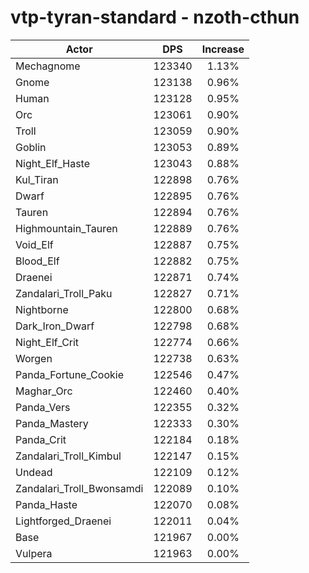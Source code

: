 # vtp-tyran-standard - nzoth-cthun
| Actor | DPS | Increase |
|---|:---:|:---:|
|Mechagnome|123340|1.13%|
|Gnome|123138|0.96%|
|Human|123128|0.95%|
|Orc|123061|0.90%|
|Troll|123059|0.90%|
|Goblin|123053|0.89%|
|Night_Elf_Haste|123043|0.88%|
|Kul_Tiran|122898|0.76%|
|Dwarf|122895|0.76%|
|Tauren|122894|0.76%|
|Highmountain_Tauren|122889|0.76%|
|Void_Elf|122887|0.75%|
|Blood_Elf|122882|0.75%|
|Draenei|122871|0.74%|
|Zandalari_Troll_Paku|122827|0.71%|
|Nightborne|122800|0.68%|
|Dark_Iron_Dwarf|122798|0.68%|
|Night_Elf_Crit|122774|0.66%|
|Worgen|122738|0.63%|
|Panda_Fortune_Cookie|122546|0.47%|
|Maghar_Orc|122460|0.40%|
|Panda_Vers|122355|0.32%|
|Panda_Mastery|122333|0.30%|
|Panda_Crit|122184|0.18%|
|Zandalari_Troll_Kimbul|122147|0.15%|
|Undead|122109|0.12%|
|Zandalari_Troll_Bwonsamdi|122089|0.10%|
|Panda_Haste|122070|0.08%|
|Lightforged_Draenei|122011|0.04%|
|Base|121967|0.00%|
|Vulpera|121963|0.00%|
